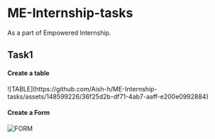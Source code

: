 # ME-Internship-tasks
As a part of Empowered Internship.
<h2>Task1</h2>
<h4>Create a table</h4>
![TABLE](https://github.com/Aish-h/ME-Internship-tasks/assets/148599226/36f25d2b-df71-4ab7-aaff-e200e0992884)

<h4>Create a Form</h4>

![FORM](https://github.com/Aish-h/ME-Internship-tasks/assets/148599226/172a3663-a0a6-442b-82cd-550be5a69890)
